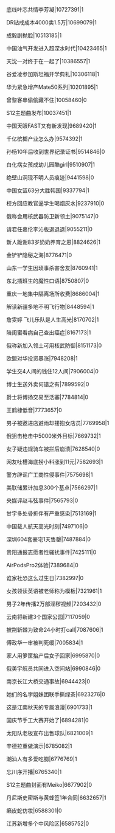 底线叶芯共情李芳凝|10727391|1

DR钻戒成本4000卖1.5万|10699079|1

成毅剧抛脸|10513185|1

中国油气开发进入超深水时代|10423465|1

天沈一对终于在一起了|10386557|1

谷爱凌参加斯坦福开学典礼|10306118|1

华为紧急增产Mate50系列|10201895|1

曾黎客串偷偷藏不住|10058460|0

S12主题曲发布|10037451|1

中国天眼FAST又有新发现|9689420|1

千亿槟榔产业怎么办|9574392|1

孙杨10年后收到世界纪录证书|9514846|0

白化病女孩成幼儿园酷girl|9510907|1

绝壁山洞现不明人员痕迹|9441598|0

中国女篮63分大胜韩国|9337794|1

校方回应教官逼学生喝烟灰水|9237910|0

俄称会用核武器防卫新领土|9075147|0

请君任嘉伦李沁版退退退|9055211|0

新人跪谢83岁奶奶养育之恩|8824626|1

金铲铲隐秘之海|8776471|0

山东一学生因琐事杀害舍友|8760941|1

东北插班生的魔性口语|8750807|0

重庆一地集中隔离场所收费|8686004|1

解读新疆多地不明飞行物|8448594|1

詹雯婷 飞儿乐队是人生高光|8170702|1

陪闺蜜看病自己查出癌症|8167173|1

俄称新加入领土可用核武防御|8151173|0

欧盟对华投资暴涨|7948208|1

学生交4人间的钱住12人间|7906004|0

博士生送外卖何错之有|7899592|0

爵士将博扬交易至活塞|7784814|0

王鹤棣低音|7773657|0

男子被邀进店避雨却搂抱女店员|7769958|1

俄狙击枪击中5000米外目标|7669732|1

女子疑违规骑车被拦后崩溃|7628540|0

网友吐槽海底捞小料涨到11元|7582693|1

警方辟谣广工商性侵事件|7575698|1

美联储累计加息300个基点|7566297|1

央媒评赵韦弦事件|7565793|0

甘宇多处骨折伴有严重感染|7513169|1

中国载人航天高光时刻|7497106|0

深圳604套豪宅1天售罄|7487884|0

贵阳通报志愿者性骚扰事件|7425111|0

AirPodsPro2体验|7389684|0

谁家社恐这么过生日|7382997|0

女孩领读英语被老师称为模板|7321961|1

男子2年传播2万部淫秽视频|7203432|0

云南将新建3个国家公园|7117059|0

披荆斩棘为致命24小时打call|7087606|1

傅政华一审被判死缓|7005834|1

家人用箩筐抬产后女子回家|6995870|0

俄美宇航员共同进入空间站|6990846|0

南京长江大桥交通事故|6944423|0

她们的名字姐妹团联手撕绿茶|6923276|0

这是江南秋天的专属浪漫|6901733|1

国庆节手工大赛开始了|6894281|0

太阳队老板宣布出售球队|6821009|1

辛德拉重做演示|6785082|1

潮汕人有多爱吃朥|6776769|1

忘川序开播|6765340|1

S12主题曲封面有Meiko|6677902|0

丹尼斯史密斯与黄蜂签1年合同|6632657|1

癞皮蛇仿妆|6588301|0

江苏新增多个中风险区|6585752|0

